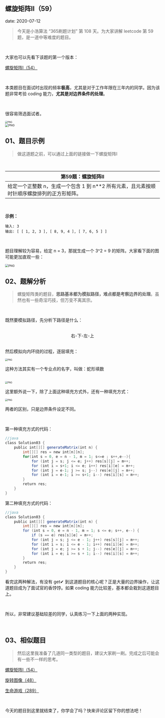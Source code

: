  
##	螺旋矩阵Ⅱ（59）
date:	2020-07-12
 

> 今天是小浩算法 “365刷题计划” 第 108 天。为大家讲解 leetcode 第 59 题，是一道中等难度的题目。

<br/>

大家也可以先看下该题的第一个版本：

 [螺旋矩阵Ⅰ（54）](1.99.其他补充题目/01.md) 

<br/>

本类题目在面试时出现的频率**极高**，尤其是对于工作年限在三年内的同学。因为该题非常考验 coding 能力，**尤其是对边界条件的处理**。

<br/>

很容易筛选面试者。

<img src="52/1.jpg" alt="PNG" style="zoom: 50%;" />

<br/>

<img src="52/2.jpg" alt="PNG" style="zoom: 67%;" />

## 01、题目示例

> 做这道题之前，可以通过上面的链接做一下螺旋矩阵Ⅰ

<br/>

| 第59题：螺旋矩阵Ⅱ                                            |
| ------------------------------------------------------------ |
| 给定一个正整数 n，生成一个包含 1 到 n**2 所有元素，且元素按顺时针顺序螺旋排列的正方形矩阵。 |

<br/>

**示例：**

```
输入: 3
输出: [ [ 1, 2, 3 ], [ 8, 9, 4 ], [ 7, 6, 5 ] ]
```

<br/>

题目理解较为容易，给定 n = 3，那就生成一个 3^2 = 9 的矩阵。大家看下面的图可能更加直观一些：

<img src="52/3.jpg" alt="PNG" style="zoom: 67%;" />

## 02、题解分析

> 螺旋矩阵类的题目，**思路基本都为模拟路径，难点都是考察边界的处理**。虽然也有一些奇淫巧技，但万变不离其宗。

<br/>

既然要模拟路径，先分析下路径是什么：

<br/>

<center>右-下-左-上</center>

<br/>

然后模拟向内环绕的过程，逐层填充：

<img src="52/4.jpg" alt="PNG" style="zoom: 50%;" />

这种方法其实有一个专业点的名字，叫做：蛇形填数

<br/>

<img src="52/5.jpg" alt="PNG" style="zoom: 50%;" />

<br/>

这里额外说一下，除了上面这种填充方式外，还有一种填充方式：

<img src="52/6.jpg" alt="PNG" style="zoom: 50%;" />

两者的区别，只是边界条件设定不同。

<br/>

第一种填充方式的代码：

```java
//java
class Solution03 {    
    public int[][] generateMatrix(int n) {        
        int[][] res = new int[n][n];        
        for(int s = 0, e = n - 1, m = 1; s<=e ; s++,e--){            
            for (int j = s; j <= e; j++) res[s][j] = m++;            
            for (int i = s+1; i <= e; i++) res[i][e] = m++;            
            for (int j = e-1; j >= s; j--) res[e][j] = m++;           
            for (int i = e-1; i >= s+1; i--) res[i][s] = m++;        
        }        
        return res;    
    }
}
```

第二种填充方式的代码：

```java
//java
class Solution03 {    
    public int[][] generateMatrix(int n) {        
        int[][] res = new int[n][n];        
        for (int s = 0, e = n - 1, m = 1; s <= e; s++, e--) {            
            if (s == e) res[s][e] = m++;            
            for (int j = s; j <= e - 1; j++) res[s][j] = m++;            
            for (int i = s; i <= e - 1; i++) res[i][e] = m++;            
            for (int j = e; j >= s + 1; j--) res[e][j] = m++;            
            for (int i = e; i >= s + 1; i--) res[i][s] = m++;        
        }        
        return res;    
    }
}
```

看完这两种解法，有没有 get✔ 到这道题目的核心呢？正是大量的边界操作，让这道题目成为了面试官的香饽饽。如果 coding 能力比较差，基本都会栽到这道题目上。

<br/>

所以，非常建议基础较差的同学，认真练习一下上面的两种实现。

<br/>

## 03、相似题目

> 然后这里我准备了几道同一类型的题目，建议大家刷一刷。完成之后可能会有一些不一样的思考。

 [螺旋矩阵Ⅰ（54）](1.99.其他补充题目/01.md) 

 [旋转图像（48）](1.99.其他补充题目/51.md) 

 [生命游戏（289）](1.99.其他补充题目/31.md) 

<br/>

今天的题目到这里就结束了，你学会了吗？快来评论区留下你的想法吧！